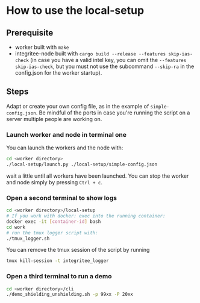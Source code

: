 #  How to use the local-setup

## Prerequisite
- worker built with `make`
- integritee-node built with `cargo build --release --features skip-ias-check`
(in case you have a valid intel key, you can omit the `--features skip-ias-check`, but you must not use the subcommand `--skip-ra` in the config.json for the worker startup).

## Steps
Adapt or create your own config file, as in the example of `simple-config.json`. Be mindful of the ports in case you're running the script on a server multiple people are working on.

### Launch worker and node in terminal one
You can launch the workers and the node with:
```bash
cd <worker directory>
./local-setup/launch.py ./local-setup/simple-config.json
```
wait a little until all workers have been launched. You can stop the worker and node simply by pressing `Ctrl + c`.

### Open a second terminal to show logs
```bash
cd <worker directory>/local-setup
# If you work with docker: exec into the running container:
docker exec -it [container-id] bash
cd work
# run the tmux logger script with:
./tmux_logger.sh
```

You can remove the tmux session of the script by running
```bash
tmux kill-session -t integritee_logger
```
### Open a third terminal to run a demo
```bash
cd <worker directory>/cli
./demo_shielding_unshielding.sh -p 99xx -P 20xx
```
